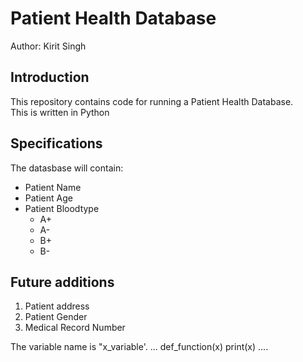 
# Patient Health Database

Author: Kirit Singh

## Introduction
This repository contains code for running a Patient Health Database.  
This is written in Python

## Specifications
The datasbase will contain:
* Patient Name
* Patient Age
* Patient Bloodtype
    - A+
    - A-
    - B+
    - B-
    
## Future additions
1. Patient address
2. Patient Gender
3. Medical Record Number

The variable name is "x_variable'.
...
def_function(x)
print(x)
....
